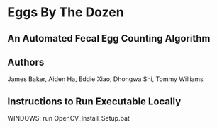 # Eggs By The Dozen
## An Automated Fecal Egg Counting Algorithm

## Authors
James Baker, Aiden Ha, Eddie Xiao, Dhongwa Shi, Tommy Williams

## Instructions to Run Executable Locally
WINDOWS: run OpenCV_Install_Setup.bat
